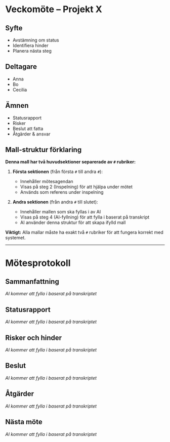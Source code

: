 # Veckomöte – Projekt X

## Syfte
- Avstämning om status
- Identifiera hinder
- Planera nästa steg

## Deltagare
- Anna
- Bo
- Cecilia

## Ämnen
- Statusrapport
- Risker
- Beslut att fatta
- Åtgärder & ansvar

## Mall-struktur förklaring

**Denna mall har två huvudsektioner separerade av `#` rubriker:**

1. **Första sektionen** (från första `#` till andra `#`):
   - Innehåller mötesagendan
   - Visas på steg 2 (Inspelning) för att hjälpa under mötet
   - Används som referens under inspelning

2. **Andra sektionen** (från andra `#` till slutet):
   - Innehåller mallen som ska fyllas i av AI
   - Visas på steg 4 (AI-fyllning) för att fylla i baserat på transkript
   - AI använder denna struktur för att skapa ifylld mall

**Viktigt:** Alla mallar måste ha exakt två `#` rubriker för att fungera korrekt med systemet.


---

# Mötesprotokoll

## Sammanfattning
*AI kommer att fylla i baserat på transkriptet*

## Statusrapport
*AI kommer att fylla i baserat på transkriptet*

## Risker och hinder
*AI kommer att fylla i baserat på transkriptet*

## Beslut
*AI kommer att fylla i baserat på transkriptet*

## Åtgärder
*AI kommer att fylla i baserat på transkriptet*

## Nästa möte
*AI kommer att fylla i baserat på transkriptet*



